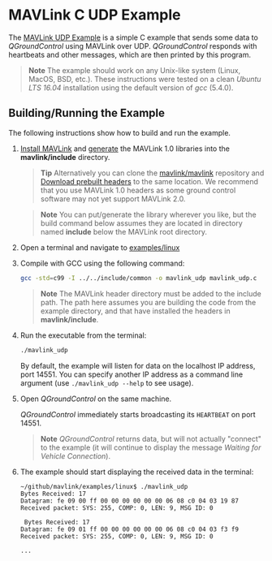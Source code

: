 # MAVLink C UDP Example

The [MAVLink UDP Example](https://github.com/mavlink/mavlink/tree/master/examples/linux) is a simple C example that sends some data to *QGroundControl* using MAVLink over UDP. 
*QGroundControl* responds with heartbeats and other messages, which are then printed by this program.

> **Note** The example should work on any Unix-like system (Linux, MacOS, BSD, etc.). 
  These instructions were tested on a clean *Ubuntu LTS 16.04* installation using the default version of *gcc* (5.4.0).

## Building/Running the Example

The following instructions show how to build and run the example.

1. [Install MAVLink](../getting_started/installation.md) and [generate](../getting_started/generate_source.md) the MAVLink 1.0 libraries into the **mavlink/include** directory.

   > **Tip** Alternatively you can clone the [mavlink/mavlink](https://github.com/mavlink/mavlink/) repository and [Download prebuilt headers](../README.md#prebuilt_libraries) to the same location.  We recommend that you use MAVLink 1.0 headers as some ground control software may not yet support MAVLink 2.0.

   <span></span>
   > **Note** You can put/generate the library wherever you like, but the build command below assumes they are located in directory named **include** below the MAVLink root directory.
   
1. Open a terminal and navigate to [examples/linux](https://github.com/mavlink/mavlink/tree/master/examples/linux)
1. Compile with GCC using the following command:
   ```bash
   gcc -std=c99 -I ../../include/common -o mavlink_udp mavlink_udp.c
   ```
   > **Note** The MAVLink header directory must be added to the include path. 
     The path here assumes you are building the code from the example directory, and that have installed the headers in **mavlink/include**.
     
1. Run the executable from the terminal:
   ```bash
   ./mavlink_udp
   ```
   By default, the example will listen for data on the localhost IP address, port 14551. 
   You can specify another IP address as a command line argument (use `./mavlink_udp --help` to see usage).

1. Open *QGroundControl* on the same machine. 

   *QGroundControl* immediately starts broadcasting its `HEARTBEAT` on port 14551.
   
   > **Note** *QGroundControl* returns data, but will not actually "connect" to the example (it will continue to display the message *Waiting for Vehicle Connection*).

1. The example should start displaying the received data in the terminal:
   ```
   ~/github/mavlink/examples/linux$ ./mavlink_udp
   Bytes Received: 17
   Datagram: fe 09 00 ff 00 00 00 00 00 00 06 08 c0 04 03 19 87 
   Received packet: SYS: 255, COMP: 0, LEN: 9, MSG ID: 0
   
    Bytes Received: 17
   Datagram: fe 09 01 ff 00 00 00 00 00 00 06 08 c0 04 03 f3 f9 
   Received packet: SYS: 255, COMP: 0, LEN: 9, MSG ID: 0

   ...
   ```

